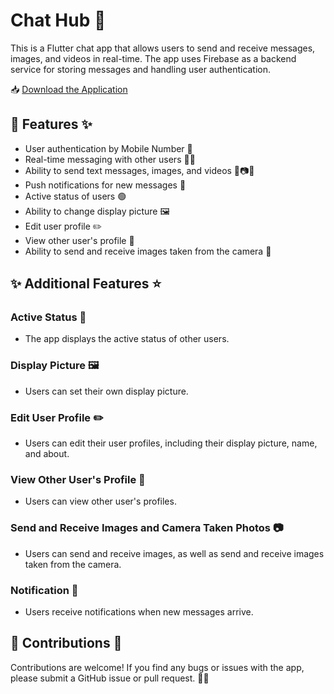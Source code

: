 # Chat Hub 💬

This is a Flutter chat app that allows users to send and receive messages, images, and videos in real-time. The app uses Firebase as a backend service for storing messages and handling user authentication.

📥 [Download the Application](https://drive.google.com/file/d/1CkmiMt_MZb0jKUgYmyraX05lNMsh-kce/view?usp=drive_link)

## 💫 Features ✨

- User authentication by Mobile Number 🔐
- Real-time messaging with other users 📩📨
- Ability to send text messages, images, and videos 📝📷🎥
- Push notifications for new messages 🔔
- Active status of users 🟢
- Ability to change display picture 🖼️
- Edit user profile ✏️
- View other user's profile 👀
- Ability to send and receive images taken from the camera 📸

## ✨ Additional Features ⭐

### Active Status 👥

- The app displays the active status of other users.

### Display Picture 🖼️

- Users can set their own display picture.

### Edit User Profile ✏️

- Users can edit their user profiles, including their display picture, name, and about.

### View Other User's Profile 👀

- Users can view other user's profiles.

### Send and Receive Images and Camera Taken Photos 📷

- Users can send and receive images, as well as send and receive images taken from the camera.

### Notification 🔔

- Users receive notifications when new messages arrive.

## 💙 Contributions 🤝

Contributions are welcome! If you find any bugs or issues with the app, please submit a GitHub issue or pull request. 🐛🔧

